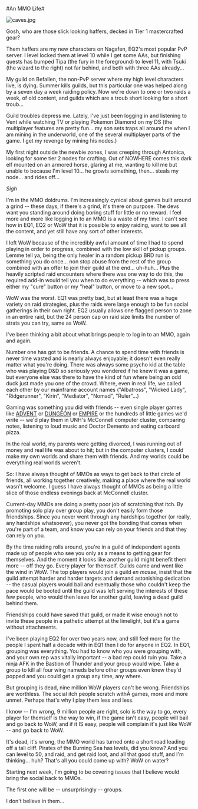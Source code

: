 #An MMO Life#

![caves.jpg](http://westkarana.com/wp-content/uploads/2007/08/caves.jpg)

Gosh, who are those slick looking haffers, decked in Tier 1 mastercrafted gear?

Them haffers are my new characters on Nagafen, EQ2's most popular PvP server. I level locked them at level 10 while I get some AAs, but finishing quests has bumped Tipa (the fury in the foreground) to level 11, with Tsuki (the wizard to the right) not far behind, and both with three AAs already...

My guild on Befallen, the non-PvP server where my high level characters live, is dying. Summer kills guilds, but this particular one was helped along by a seven day a week raiding policy. Now we're down to one or two raids a week, of old content, and guilds which are a troub short looking for a short troub...

Guild troubles depress me. Lately, I've just been logging in and listening to Vent while watching TV or playing Pokemon Diamond on my DS (the multiplayer features are pretty fun... my son sets traps all around me when I am mining in the underworld, one of the several multiplayer parts of the game. I get my revenge by mining his nodes.)

My first night outside the newbie zones, I was creeping through Antonica, looking for some tier 2 nodes for crafting. Out of NOWHERE comes this dark elf mounted on an armored horse, glaring at me, wanting to kill me but unable to because I'm level 10... he growls something, then... steals my node... and rides off...

*Sigh*

I'm in the MMO doldrums. I'm increasingly cynical about games built around a grind -- these days, if there's a grind, it's there on purpose. The devs want you standing around doing boring stuff for little or no reward. I feel more and more like logging in to an MMO is a waste of my time. I can't see how in EQ1, EQ2 or WoW that it is possible to enjoy raiding, want to see all the content, and yet still have any sort of other interests.

I left WoW because of the incredibly awful amount of time I had to spend playing in order to progress, combined with the low skill of pickup groups. Lemme tell ya, being the only healer in a random pickup BRD run is something you do once... non stop abuse from the rest of the group combined with an offer to join their guild at the end... uh-huh... Plus the heavily scripted raid encounters where there was one way to do this, the required add-in would tell you when to do everything -- which was to press either my "cure" button or my "heal" button, or move to a new spot...

WoW was the worst. EQ1 was pretty bad, but at least there was a huge variety on raid strategies, plus the raids were large enough to be fun social gatherings in their own right. EQ2 usually allows one flagged person to zone in an entire raid, but the 24 person cap on raid size limits the number of strats you can try, same as WoW.

I've been thinking a bit about what brings people to log in to an MMO, again and again.

Number one has got to be friends. A chance to spend time with friends is never time wasted and is nearly always enjoyable; it doesn't even really matter what you're doing. There was always some psycho kid at the table who was playing D&D so seriously you wondered if he knew it was a game, but everyone else was there to have the kind of fun where being an odd duck just made you one of the crowd. Where, even in real life, we called each other by our mainframe account names ("Albatross", "Wicked Lady", "Ridgerunner", "Kirin", "Mediator", "Nomad", "Ruler"...)

Gaming was something you did with friends -- even single player games like [ADVENT](http://en.wikipedia.org/wiki/ADVENT) or [DUNGEON](http://en.wikipedia.org/wiki/Zork) or [EMPIRE](http://en.wikipedia.org/wiki/Classic_Empire_%28computer_game%29) or the hundreds of little games we'd write -- we'd play them in UNH's McConnell computer cluster, comparing notes, listening to loud music and Doctor Demento and eating carboard pizza.

In the real world, my parents were getting divorced, I was running out of money and real life was about to hit; but in the computer clusters, I could make my own worlds and share them with friends. And my worlds could be everything real worlds weren't.

So: I have always thought of MMOs as ways to get back to that circle of friends, all working together creatively, making a place where the real world wasn't welcome. I guess I have always thought of MMOs as being a little slice of those endless evenings back at McConnell cluster.

Current-day MMOs are doing a pretty poor job of scratching that itch. By promoting solo play over group play, you don't easily form those friendships. Since you never went through any hardships together (or really, any hardships whatsoever), you never got the bonding that comes when you're part of a team, and know you can rely on your friends and that they can rely on you.

By the time raiding rolls around, you're in a guild of independent agents made up of people who see you only as a means to getting gear for themselves. And the moment it looks like another guild might benefit them more -- off they go. Every player for themself. Guilds came and went like the wind in WoW. The top players would join a guild *en masse*, insist that the guild attempt harder and harder targets and demand astonishing dedication -- the casual players would bail and eventually those who couldn't keep the pace would be booted until the guild was left serving the interests of these few people, who would then leave for another guild, leaving a dead guild behind them.

Friendships could have saved that guild, or made it wise enough not to invite these people in a pathetic attempt at the limelight, but it's a game without attachments.

I've been playing EQ2 for over two years now, and still feel more for the people I spent half a decade with in EQ1 then I do for anyone in EQ2. In EQ1, grouping was everything. You had to know who you were grouping with, and your own rep was vitally important -- a bad rep could ruin you. Take a ninja AFK in the Bastion of Thunder and your group would wipe. Take a group to kill all four wing nameds before other groups even knew they'd popped and you could get a group any time, any where.

But grouping is dead, nine million WoW players can't be wrong. Friendships are worthless. The social itch people scratch withÂ games, more and more unmet. Perhaps that's why I play them less and less.

I know -- I'm wrong, 9 million people are right, solo is the way to go, every player for themself is the way to win, if the game isn't easy, people will bail and go back to WoW, and if it IS easy, people will complain it's just like WoW -- and go back to WoW.

It's dead, it's wrong, the MMO world has turned onto a short road leading off a tall cliff. Pirates of the Burning Sea has levels, did you know? And you can level to 50, and raid, and get raid loot, and all that good stuff, and I'm thinking... huh? That's all you could come up with? WoW on water?

Starting next week, I'm going to be covering issues that I believe would bring the social back to MMOs.

The first one will be -- unsurprisingly -- groups.

I don't believe in them...

